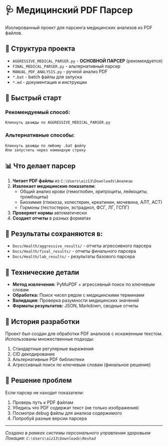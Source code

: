 # 🩺 Медицинский PDF Парсер

Изолированный проект для парсинга медицинских анализов из PDF файлов.

## 📁 Структура проекта

- `AGGRESSIVE_MEDICAL_PARSER.py` - **ОСНОВНОЙ ПАРСЕР** (рекомендуется)
- `FINAL_MEDICAL_PARSER.py` - альтернативный парсер
- `MANUAL_PDF_ANALYSIS.py` - ручной анализ PDF
- `*.bat` - batch файлы для запуска
- `*.md` - документация и инструкции

## 🚀 Быстрый старт

### Рекомендуемый способ:
```
Кликнуть дважды по AGGRESSIVE_MEDICAL_PARSER.py
```

### Альтернативные способы:
```
Кликнуть дважды по любому .bat файлу
Или запустить через командную строку
```

## 📊 Что делает парсер

1. **Читает PDF файлы** из `C:\Users\aiz13\Downloads\Анализы`
2. **Извлекает медицинские показатели:**
   - Общий анализ крови (гемоглобин, эритроциты, лейкоциты, тромбоциты)
   - Биохимия (глюкоза, холестерин, креатинин, мочевина, АЛТ, АСТ)
   - Гормоны (тестостерон, эстрадиол, ФСГ, ЛГ, ГСПГ)
3. **Проверяет нормы** автоматически
4. **Создает отчеты** в разных форматах

## 📂 Результаты сохраняются в:

- `Docs/Health/aggressive_results/` - отчеты агрессивного парсера
- `Docs/Health/final_results/` - отчеты финального парсера  
- `Docs/Health/lab_results/` - результаты базового парсера

## 🔧 Технические детали

- **Метод извлечения:** PyMuPDF + агрессивный поиск по ключевым словам
- **Обработка:** Поиск чисел рядом с медицинскими терминами
- **Валидация:** Проверка разумности медицинских значений
- **Форматы результатов:** JSON, Markdown, сводные отчеты

## 📝 История разработки

Проект был создан для обработки PDF анализов с искаженным текстом.
Использованы множественные подходы:
1. Стандартные регулярные выражения
2. CID декодирование 
3. Альтернативные PDF библиотеки
4. Агрессивный поиск по ключевым словам (финальное решение)

## 🐛 Решение проблем

Если парсер не находит показатели:
1. Проверь путь к PDF файлам
2. Убедись что PDF содержат текст (не только изображения)
3. Посмотри debug файлы для анализа содержимого
4. Попробуй разные версии парсера

---
*Создано в рамках системы персонального управления здоровьем*  
*Локация: `C:\Users\aiz13\Downloads\Reshad`*
